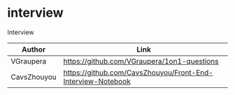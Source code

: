 # interview
Interview

| Author | Link |
| ------ | ---- |
| VGraupera | https://github.com/VGraupera/1on1-questions |
| CavsZhouyou | https://github.com/CavsZhouyou/Front-End-Interview-Notebook |
